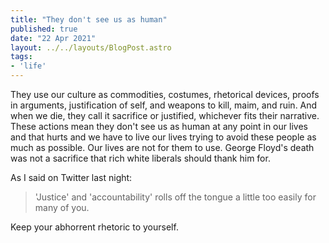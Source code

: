 ```yaml
---
title: "They don't see us as human"
published: true
date: "22 Apr 2021"
layout: ../../layouts/BlogPost.astro
tags:
- 'life'
---
```


They use our culture as commodities, costumes, rhetorical devices, proofs in arguments, justification of self, and weapons to kill, maim, and ruin. And when we die, they call it sacrifice or justified, whichever fits their narrative. These actions mean they don't see us as human at any point in our lives and that hurts and we have to live our lives trying to avoid these people as much as possible. Our lives are not for them to use. George Floyd's death was not a sacrifice that rich white liberals should thank him for.

As I said on Twitter last night:

> 'Justice' and 'accountability' rolls off the tongue a little too easily for many of you.

Keep your abhorrent rhetoric to yourself.
